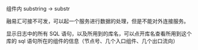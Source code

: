 组件内 substring -> substr

融易汇可接不可发，可以起一个服务进行数据的处理，但是不能对外连接服务。

显示日志中的所有 SQL 语句，以及所用到的库名，可以点开库名查看所用到这个库的 sql 语句所在的组件的信息（节点号、几个入口组件、几个出口流向）



